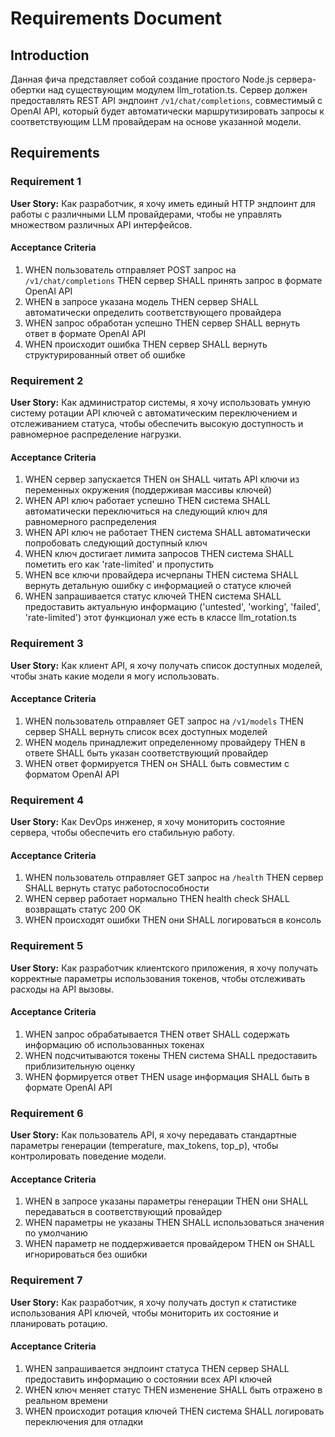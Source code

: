 # Requirements Document

## Introduction

Данная фича представляет собой создание простого Node.js сервера-обертки над существующим модулем llm_rotation.ts. Сервер должен предоставлять REST API эндпоинт `/v1/chat/completions`, совместимый с OpenAI API, который будет автоматически маршрутизировать запросы к соответствующим LLM провайдерам на основе указанной модели.

## Requirements

### Requirement 1

**User Story:** Как разработчик, я хочу иметь единый HTTP эндпоинт для работы с различными LLM провайдерами, чтобы не управлять множеством различных API интерфейсов.

#### Acceptance Criteria

1. WHEN пользователь отправляет POST запрос на `/v1/chat/completions` THEN сервер SHALL принять запрос в формате OpenAI API
2. WHEN в запросе указана модель THEN сервер SHALL автоматически определить соответствующего провайдера
3. WHEN запрос обработан успешно THEN сервер SHALL вернуть ответ в формате OpenAI API
4. WHEN происходит ошибка THEN сервер SHALL вернуть структурированный ответ об ошибке

### Requirement 2

**User Story:** Как администратор системы, я хочу использовать умную систему ротации API ключей с автоматическим переключением и отслеживанием статуса, чтобы обеспечить высокую доступность и равномерное распределение нагрузки.

#### Acceptance Criteria

1. WHEN сервер запускается THEN он SHALL читать API ключи из переменных окружения (поддерживая массивы ключей)
2. WHEN API ключ работает успешно THEN система SHALL автоматически переключиться на следующий ключ для равномерного распределения
3. WHEN API ключ не работает THEN система SHALL автоматически попробовать следующий доступный ключ
4. WHEN ключ достигает лимита запросов THEN система SHALL пометить его как 'rate-limited' и пропустить
5. WHEN все ключи провайдера исчерпаны THEN система SHALL вернуть детальную ошибку с информацией о статусе ключей
6. WHEN запрашивается статус ключей THEN система SHALL предоставить актуальную информацию ('untested', 'working', 'failed', 'rate-limited')
этот функционал уже есть в классе llm_rotation.ts

### Requirement 3

**User Story:** Как клиент API, я хочу получать список доступных моделей, чтобы знать какие модели я могу использовать.

#### Acceptance Criteria

1. WHEN пользователь отправляет GET запрос на `/v1/models` THEN сервер SHALL вернуть список всех доступных моделей
2. WHEN модель принадлежит определенному провайдеру THEN в ответе SHALL быть указан соответствующий провайдер
3. WHEN ответ формируется THEN он SHALL быть совместим с форматом OpenAI API

### Requirement 4

**User Story:** Как DevOps инженер, я хочу мониторить состояние сервера, чтобы обеспечить его стабильную работу.

#### Acceptance Criteria

1. WHEN пользователь отправляет GET запрос на `/health` THEN сервер SHALL вернуть статус работоспособности
2. WHEN сервер работает нормально THEN health check SHALL возвращать статус 200 OK
3. WHEN происходят ошибки THEN они SHALL логироваться в консоль

### Requirement 5

**User Story:** Как разработчик клиентского приложения, я хочу получать корректные параметры использования токенов, чтобы отслеживать расходы на API вызовы.

#### Acceptance Criteria

1. WHEN запрос обрабатывается THEN ответ SHALL содержать информацию об использованных токенах
2. WHEN подсчитываются токены THEN система SHALL предоставить приблизительную оценку
3. WHEN формируется ответ THEN usage информация SHALL быть в формате OpenAI API

### Requirement 6

**User Story:** Как пользователь API, я хочу передавать стандартные параметры генерации (temperature, max_tokens, top_p), чтобы контролировать поведение модели.

#### Acceptance Criteria

1. WHEN в запросе указаны параметры генерации THEN они SHALL передаваться в соответствующий провайдер
2. WHEN параметры не указаны THEN SHALL использоваться значения по умолчанию
3. WHEN параметр не поддерживается провайдером THEN он SHALL игнорироваться без ошибки

### Requirement 7

**User Story:** Как разработчик, я хочу получать доступ к статистике использования API ключей, чтобы мониторить их состояние и планировать ротацию.

#### Acceptance Criteria

1. WHEN запрашивается эндпоинт статуса THEN сервер SHALL предоставить информацию о состоянии всех API ключей
2. WHEN ключ меняет статус THEN изменение SHALL быть отражено в реальном времени
3. WHEN происходит ротация ключей THEN система SHALL логировать переключения для отладки